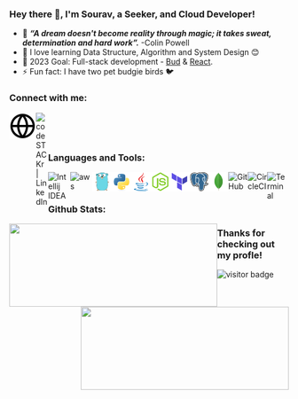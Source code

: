 ### Hey there 👋, I'm Sourav, a Seeker, and Cloud Developer!

- 🔭 ***“A dream doesn't become reality through magic; it takes sweat, determination and hard work”.*** -Colin Powell
- 🌱 I love learning Data Structure, Algorithm and System Design 😊
- 🥅 2023 Goal: Full-stack development - [Bud](https://github.com/livebud/bud) & [React](#).
- ⚡ Fun fact: I have two pet budgie birds :bird: 

### Connect with me:

[<img align="left" src="img/globe-light.svg">][website]
&nbsp;&nbsp;
[<img align="left" alt="codeSTACKr | LinkedIn" width="22px" src="https://cdn.jsdelivr.net/npm/simple-icons@v3/icons/linkedin.svg" />][linkedin]

[website]: https://souravs.netlify.app/
[linkedin]: https://www.linkedin.com/in/souravsker/
<br />

### Languages and Tools:

[<img align="left" alt="Intellij IDEA" width="40px" src="https://img.icons8.com/color/48/000000/intellij-idea.png" />](#)
[<img align="left" alt="aws" width="40px" src="https://github.com/souravskr/souravskr/blob/master/img/aws-icon.svg" />](#)
[<img align="left" alt="Go" width="35px" src="https://github.com/devicons/devicon/blob/v2.15.1/icons/go/go-original.svg" />](#)
[<img align="left" alt="Python" width="35px" src="https://github.com/devicons/devicon/blob/v2.15.1/icons/python/python-original.svg" />](#)
[<img align="left" alt="java" width="35px" src="https://github.com/devicons/devicon/blob/v2.15.1/icons/java/java-original.svg" />](#)
[<img align="left" alt="Nodejs" width="35px" src="https://github.com/devicons/devicon/blob/v2.15.1/icons/nodejs/nodejs-original.svg" />](#)
[<img align="left" alt="Terraform" width="35px" src="https://github.com/devicons/devicon/blob/v2.15.1/icons/terraform/terraform-original.svg" />](#)
[<img align="left" alt="SQL" width="35px" src="https://github.com/devicons/devicon/blob/v2.15.1/icons/postgresql/postgresql-original.svg" />](#)
[<img align="left" alt="MongoDB" width="35px" src="https://github.com/devicons/devicon/blob/v2.15.1/icons/mongodb/mongodb-original.svg" />](#)
[<img align="left" alt="GitHub" width="35px" src="https://cdn.jsdelivr.net/npm/simple-icons@3.13.0/icons/github.svg" />](#)
[<img align="left" alt="CircleCI" width="35px" src="https://cdn.jsdelivr.net/npm/simple-icons@3.13.0/icons/circleci.svg" />](#)
[<img align="left" alt="Terminal" width="35px" src="https://cdn.jsdelivr.net/npm/simple-icons@3.13.0/icons/gnubash.svg" />](#)

<br />
<br />


### Github Stats:

<img align="left" height='150px' width='375px' src="https://github-readme-stats.vercel.app/api/top-langs/?username=souravskr&layout=compact&theme=vue"/>
<img align="right" height='150px' width='375px' src="https://github-readme-stats.vercel.app/api?username=souravskr&show_icons=true&theme=vue"/>

### Thanks for checking out my profle! 
![visitor badge](https://visitor-badge.glitch.me/badge?page_id=souravskr.328822845)
<br>
<br>
<br>
